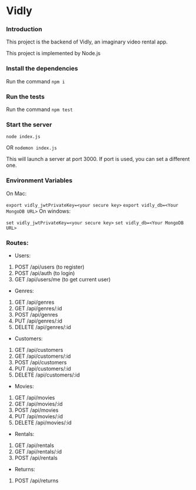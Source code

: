 # Vidly

### Introduction
This project is the backend of Vidly, an imaginary video rental app.

This project is implemented by Node.js

###  Install the dependencies
Run the command `npm i`

### Run the tests
Run the command `npm test`

### Start the server
`node index.js`

OR `nodemon index.js`

This will launch a server at port 3000. If port is used, you can set a different one.

### Environment Variables
On Mac:

`export vidly_jwtPrivateKey=<your secure key>`
`export vidly_db=<Your MongoDB URL>`
On windows:

`set vidly_jwtPrivateKey=<your secure key>`
`set vidly_db=<Your MongoDB URL>`

### Routes:
* Users:
1. POST   /api/users (to register)
2. POST   /api/auth (to login)
3. GET    /api/users/me (to get current user)

* Genres:
1. GET    /api/genres
2. GET    /api/genres/:id
3. POST   /api/genres
4. PUT    /api/genres/:id
5. DELETE /api/genres/:id

* Customers:
1. GET    /api/customers
2. GET    /api/customers/:id
3. POST   /api/customers
4. PUT    /api/customers/:id
5. DELETE /api/customers/:id

* Movies:
1. GET    /api/movies
2. GET    /api/movies/:id
3. POST   /api/movies
4. PUT    /api/movies/:id
5. DELETE /api/movies/:id

* Rentals:
1. GET    /api/rentals
2. GET    /api/rentals/:id
3. POST   /api/rentals

* Returns:
1. POST    /api/returns
